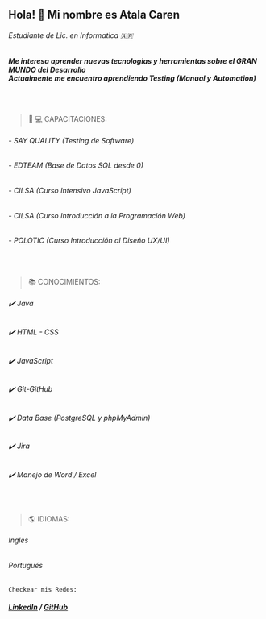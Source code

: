 ## **Hola!** 👋 Mi nombre es Atala Caren
######       _Estudiante de Lic. en Informatica_ :argentina:

###### __Me interesa aprender nuevas tecnologias y herramientas sobre el GRAN MUNDO del _Desarrollo___ <br>__Actualmente me encuentro aprendiendo _Testing (Manual y Automation)___

<br>

> :memo: :computer: CAPACITACIONES:
###### - SAY QUALITY (Testing de Software)
###### - EDTEAM (Base de Datos SQL desde 0)
###### - CILSA (Curso Intensivo JavaScript)
###### - CILSA (Curso Introducción a la Programación Web)
###### - POLOTIC (Curso Introducción al Diseño UX/UI)

<br>

> :books: CONOCIMIENTOS:
###### :heavy_check_mark: Java
###### :heavy_check_mark: HTML - CSS
###### :heavy_check_mark: JavaScript
###### :heavy_check_mark: Git-GitHub
###### :heavy_check_mark: Data Base (PostgreSQL y phpMyAdmin)
###### :heavy_check_mark: Jira
###### :heavy_check_mark: Manejo de Word / Excel

<br> 

> :earth_americas: IDIOMAS:
###### Ingles 
###### Portugués

`Checkear mis Redes:`

###### ***[LinkedIn](https://www.linkedin.com/in/caren-atala/) / [GitHub](https://github.com/Caren-A)***
